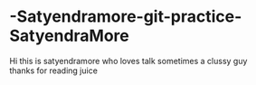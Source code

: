 # -Satyendramore-git-practice-SatyendraMore
Hi this is satyendramore who loves talk sometimes a clussy guy
<br>
thanks for reading juice